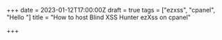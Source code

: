 +++
date = 2023-01-12T17:00:00Z
draft = true
tags = ["ezxss", "cpanel", "Hello "]
title = "How to host Blind XSS Hunter ezXss on cpanel"

+++
